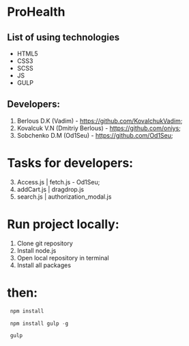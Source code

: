 # ProHealth

## List of using technologies

* HTML5
* CSS3
* SCSS
* JS
* GULP

## Developers:
1. Berlous D.K (Vadim) - https://github.com/KovalchukVadim;
2. Kovalcuk V.N (Dmitriy Berlous) - https://github.com/oniys;
3. Sobchenko D.M (Od1Seu) - https://github.com/Od1Seu;

# Tasks for developers:
3. Access.js | fetch.js  - Od1Seu;
2. addCart.js | dragdrop.js
1. search.js | authorization_modal.js


# Run project locally:

1. Clone git repository
2. Install node.js
3. Open local repository in terminal
4. Install all packages

# then:
```javascript
 npm install
```

```javascript
 npm install gulp -g
```
```javascript
 gulp 
```

